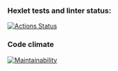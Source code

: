 ### Hexlet tests and linter status:

[![Actions Status](https://github.com/TemaGolovin/frontend-project-11/workflows/hexlet-check/badge.svg)](https://github.com/TemaGolovin/frontend-project-11/actions)

### Code climate

[![Maintainability](https://api.codeclimate.com/v1/badges/855300b0d7fd78342634/maintainability)](https://codeclimate.com/github/TemaGolovin/frontend-project-11/maintainability)
